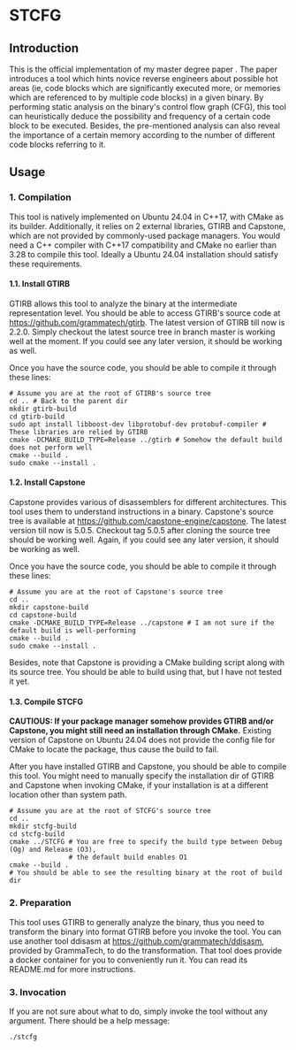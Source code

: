 # STCFG

## Introduction

This is the official implementation of my master degree paper <name undecided>. The paper introduces a tool which hints
novice reverse engineers about possible hot areas (ie, code blocks which are significantly executed more, or memories
which are referenced to by multiple code blocks) in a given binary. By performing static analysis on the binary's
control flow graph (CFG), this tool can heuristically deduce the possibility and frequency of a certain code block to be
executed. Besides, the pre-mentioned analysis can also reveal the importance of a certain memory according to the number
of different code blocks referring to it.

## Usage

### 1. Compilation

This tool is natively implemented on Ubuntu 24.04 in C++17, with CMake as its builder. Additionally, it relies on 2
external libraries, GTIRB and Capstone, which are not provided by commonly-used package managers. You would need a C++
compiler with C++17 compatibility and CMake no earlier than 3.28 to compile this tool. Ideally a Ubuntu 24.04
installation should satisfy these requirements.

#### 1.1. Install GTIRB

GTIRB allows this tool to analyze the binary at the intermediate representation level. You should be able to access
GTIRB's source code at https://github.com/grammatech/gtirb. The latest version of GTIRB till now is 2.2.0. Simply
checkout the latest source tree in branch master is working well at the moment. If you could see any later version, it
should be working as well.

Once you have the source code, you should be able to compile it through these lines:

```shell
# Assume you are at the root of GTIRB's source tree
cd .. # Back to the parent dir
mkdir gtirb-build
cd gtirb-build
sudo apt install libboost-dev libprotobuf-dev protobuf-compiler # These libraries are relied by GTIRB
cmake -DCMAKE_BUILD_TYPE=Release ../gtirb # Somehow the default build does not perform well
cmake --build .
sudo cmake --install .
```

#### 1.2. Install Capstone

Capstone provides various of disassemblers for different architectures. This tool uses them to understand instructions
in a binary. Capstone's source tree is available at https://github.com/capstone-engine/capstone. The latest
version till now is 5.0.5. Checkout tag 5.0.5 after cloning the source tree should be working well. Again, if you could
see any later version, it should be working as well.

Once you have the source code, you should be able to compile it through these lines:

```shell
# Assume you are at the root of Capstone's source tree
cd ..
mkdir capstone-build
cd capstone-build
cmake -DCMAKE_BUILD_TYPE=Release ../capstone # I am not sure if the default build is well-performing
cmake --build .
sudo cmake --install .
```

Besides, note that Capstone is providing a CMake building script along with its source tree. You should be able to build
using that, but I have not tested it yet.

#### 1.3. Compile STCFG

**CAUTIOUS: If your package manager somehow provides GTIRB and/or Capstone, you might still need an installation through
CMake.** Existing version of Capstone on Ubuntu 24.04 does not provide the config file for CMake to locate the package,
thus cause the build to fail.

After you have installed GTIRB and Capstone, you should be able to compile this tool. You might need to manually specify
the installation dir of GTIRB and Capstone when invoking CMake, if your installation is at a different location other
than system path.

```shell
# Assume you are at the root of STCFG's source tree
cd ..
mkdir stcfg-build
cd stcfg-build
cmake ../STCFG # You are free to specify the build type between Debug (Og) and Release (O3),
               # the default build enables O1
cmake --build .
# You should be able to see the resulting binary at the root of build dir
```

### 2. Preparation

This tool uses GTIRB to generally analyze the binary, thus you need to transform the binary into format GTIRB before you
invoke the tool. You can use another tool ddisasm at https://github.com/grammatech/ddisasm, provided by GrammaTech, to
do the transformation. That tool does provide a docker container for you to conveniently run it. You can read its
README.md for more instructions.

### 3. Invocation

If you are not sure about what to do, simply invoke the tool without any argument. There should be a help message:

```shell
./stcfg
```
